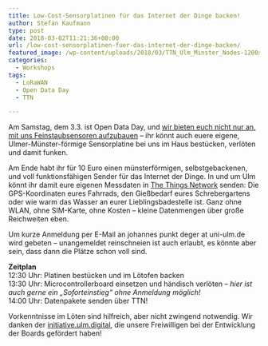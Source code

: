 ```yaml
---
title: Low-Cost-Sensorplatinen für das Internet der Dinge backen!
author: Stefan Kaufmann
type: post
date: 2018-03-02T11:21:36+00:00
url: /low-cost-sensorplatinen-fuer-das-internet-der-dinge-backen/
featured_image: /wp-content/uploads/2018/03/TTN_Ulm_Minster_Nodes-1200x383.jpeg
categories:
  - Workshops
tags:
  - LoRaWAN
  - Open Data Day
  - TTN

---
```

Am Samstag, dem 3.3. ist Open Data Day, und [wir bieten euch nicht nur an, mit uns Feinstaubsensoren aufzubauen][1] – ihr könnt auch euere eigene, Ulmer-Münster-förmige Sensorplatine bei uns im Haus bestücken, verlöten und damit funken.

Am Ende habt ihr für 10 Euro einen münsterförmigen, selbstgebackenen, und voll funktionsfähigen Sender für das Internet der Dinge. In und um Ulm könnt ihr damit eure eigenen Messdaten in [The Things Network][2] senden: Die GPS-Koordinaten eures Fahrrads, den Gießbedarf eures Schrebergartens oder wie warm das Wasser an eurer Lieblingsbadestelle ist. Ganz ohne WLAN, ohne SIM-Karte, ohne Kosten – kleine Datenmengen über große Reichweiten eben.

Um kurze Anmeldung per E-Mail an johannes punkt deger at uni-ulm.de wird gebeten – unangemeldet reinschneien ist auch erlaubt, es könnte aber sein, dass dann die Plätze schon voll sind.

**Zeitplan**  
12:30 Uhr: Platinen bestücken und im Lötofen backen  
13:30 Uhr: Microcontrollerboard einsetzen und händisch verlöten – _hier ist auch gerne ein „Soforteinstieg“ ohne Anmeldung möglich!_  
14:00 Uhr: Datenpakete senden über TTN!

Vorkenntnisse im Löten sind hilfreich, aber nicht zwingend notwendig. Wir danken der [initiative.ulm.digital][3], die unsere Freiwilligen bei der Entwicklung der Boards gefördert haben!

 [1]: /feinstaubsensoren-im-eigenbau-am-3-3/
 [2]: https://www.thethingsnetwork.org/community/ulm/
 [3]: https://ulm-digital.com/